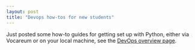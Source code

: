 ```yaml
---
layout: post
title: "Devops how-tos for new students"
---
```


Just posted some how-to guides for getting set up with Python, either via Vocareum or on your local machine, see the [DevOps overview page](https://gperdrizet.github.io/FSA_devops/devops_pages/overview.html).